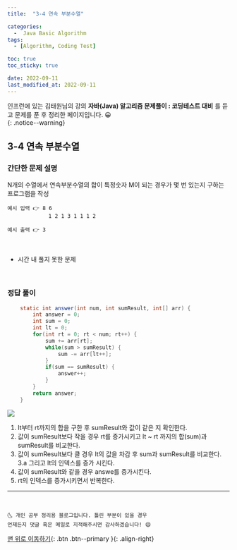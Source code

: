 ```yaml
---
title:  "3-4 연속 부분수열" 

categories:
  -  Java Basic Algorithm
tags:
  - [Algorithm, Coding Test]

toc: true
toc_sticky: true

date: 2022-09-11
last_modified_at: 2022-09-11
---
```


인프런에 있는 김태원님의 강의 **자바(Java) 알고리즘 문제풀이 : 코딩테스트 대비** 를 듣고 문제를 푼 후 정리한 페이지입니다. 😀  
{: .notice--warning}

## 3-4 연속 부분수열

### 간단한 문제 설명


 N개의 수열에서 연속부분수열의 합이 특정숫자 M이 되는 경우가 몇 번 있는지 구하는 프로그램을 작성
```
예시 입력 👉 8 6
		     1 2 1 3 1 1 1 2

예시 출력 👉 3
```

<br>

- 시간 내 풀지 못한 문제
<br>

### 정답 풀이

```java
	static int answer(int num, int sumResult, int[] arr) {
		int answer = 0;
		int sum = 0;
		int lt = 0;
		for(int rt = 0; rt < num; rt++) {
			sum += arr[rt];
			while(sum > sumResult) {
				sum -= arr[lt++];
			}
			if(sum == sumResult) {
				answer++;
			}
		}
		return answer;	
	}

```

<img src="https://user-images.githubusercontent.com/83283010/189515807-2e9b4a10-f8e2-40ff-8196-1776268a28c3.png"><br/>
1. lt부터 rt까지의 합을 구한 후 sumResult와 값이 같은 지 확인한다.<br>
2. 값이 sumResult보다 작을 경우 rt를 증가시키고 lt ~ rt 까지의 합(sum)과 sumResult를 비교한다.<br/>
3. 값이 sumResult보다 클 경우 lt의 값을 차감 후  sum과 sumResult를 비교한다.<br/>
  3.a 그리고 lt의 인덱스를 증가 시킨다. <br/>
4. 값이 sumResult와 같을 경우 answe를 증가시킨다.
5. rt의 인덱스를 증가시키면서 반복한다.
***
<br>

    🌜 개인 공부 정리용 블로그입니다. 틀린 부분이 있을 경우 
    언제든지 댓글 혹은 메일로 지적해주시면 감사하겠습니다! 😄

[맨 위로 이동하기](#){: .btn .btn--primary }{: .align-right}